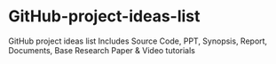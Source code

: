 # GitHub-project-ideas-list
GitHub project ideas list Includes Source Code, PPT, Synopsis, Report, Documents, Base Research Paper &amp; Video tutorials
